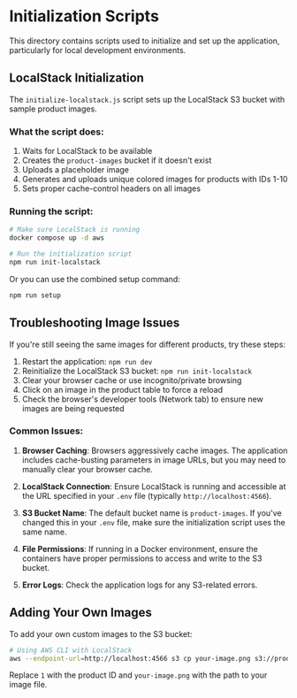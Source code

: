 # Initialization Scripts

This directory contains scripts used to initialize and set up the application, particularly for local development environments.

## LocalStack Initialization

The `initialize-localstack.js` script sets up the LocalStack S3 bucket with sample product images.

### What the script does:

1. Waits for LocalStack to be available
2. Creates the `product-images` bucket if it doesn't exist
3. Uploads a placeholder image
4. Generates and uploads unique colored images for products with IDs 1-10
5. Sets proper cache-control headers on all images

### Running the script:

```bash
# Make sure LocalStack is running
docker compose up -d aws

# Run the initialization script
npm run init-localstack
```

Or you can use the combined setup command:

```bash
npm run setup
```

## Troubleshooting Image Issues

If you're still seeing the same images for different products, try these steps:

1. Restart the application: `npm run dev`
2. Reinitialize the LocalStack S3 bucket: `npm run init-localstack`
3. Clear your browser cache or use incognito/private browsing
4. Click on an image in the product table to force a reload
5. Check the browser's developer tools (Network tab) to ensure new images are being requested

### Common Issues:

1. **Browser Caching**: Browsers aggressively cache images. The application includes cache-busting parameters in image URLs, but you may need to manually clear your browser cache.

2. **LocalStack Connection**: Ensure LocalStack is running and accessible at the URL specified in your `.env` file (typically `http://localhost:4566`).

3. **S3 Bucket Name**: The default bucket name is `product-images`. If you've changed this in your `.env` file, make sure the initialization script uses the same name.

4. **File Permissions**: If running in a Docker environment, ensure the containers have proper permissions to access and write to the S3 bucket.

5. **Error Logs**: Check the application logs for any S3-related errors.

## Adding Your Own Images

To add your own custom images to the S3 bucket:

```bash
# Using AWS CLI with LocalStack
aws --endpoint-url=http://localhost:4566 s3 cp your-image.png s3://product-images/1/product.png
```

Replace `1` with the product ID and `your-image.png` with the path to your image file.
